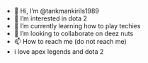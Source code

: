 - 👋 Hi, I’m @tankmankirils1989
- 👀 I’m interested in dota 2
- 🌱 I’m currently learning how to play techies
- 💞️ I’m looking to collaborate on deez nuts
- 📫 How to reach me (do not reach me)
- i love apex legends and dota 2

<!---
tankmankirils1989/tankmankirils1989 is a ✨ special ✨ repository because its `README.md` (this file) appears on your GitHub profile.
You can click the Preview link to take a look at your changes.
--->
